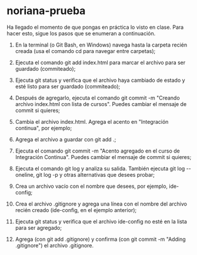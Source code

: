# noriana-prueba

Ha llegado el momento de que pongas en práctica lo visto en clase. Para hacer esto, sigue los pasos que se enumeran a continuación.

1) En la terminal (o Git Bash, en Windows) navega hasta la carpeta recién creada (usa el comando cd para navegar entre carpetas);

2) Ejecuta el comando git add index.html para marcar el archivo para ser guardado (commiteado);

3) Ejecuta git status y verifica que el archivo haya cambiado de estado y esté listo para ser guardado (commiteado);

4) Después de agregarlo, ejecuta el comando git commit -m "Creando archivo index.html con lista de cursos". Puedes cambiar el mensaje de commit si quieres;

5) Cambia el archivo index.html. Agrega el acento en "Integración continua", por ejemplo;

6) Agrega el archivo a guardar con git add .;

7) Ejecuta el comando git commit -m "Acento agregado en el curso de Integración Continua". Puedes cambiar el mensaje de commit si quieres;

8) Ejecuta el comando git log y analiza su salida. También ejecuta git log --oneline, git log -p y otras alternativas que desees probar;

9) Crea un archivo vacío con el nombre que desees, por ejemplo, ide-config;

10) Crea el archivo .gitignore y agrega una línea con el nombre del archivo recién creado (ide-config, en el ejemplo anterior);

11) Ejecuta git status y verifica que el archivo ide-config no esté en la lista para ser agregado;

12) Agrega (con git add .gitignore) y confirma (con git commit -m "Adding .gitignore") el archivo .gitignore.
